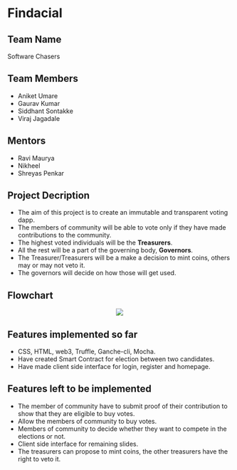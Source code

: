 # Findacial
## Team Name
Software Chasers
## Team Members
- Aniket Umare
- Gaurav Kumar
- Siddhant Sontakke
- Viraj Jagadale
## Mentors
- Ravi Maurya
- Nikheel
- Shreyas Penkar 
## Project Decription
 * The aim of this project is to create an immutable and transparent voting dapp.
 * The members of community will be able to vote only if they have made contributions to the community. 
 * The highest voted individuals will be the **Treasurers**.
 * All the rest will be a part of the governing body, **Governors**.
 * The Treasurer/Treasurers will be a make a decision to mint coins, others may or may not veto it.
 * The governors will decide on how those will get used.
## Flowchart
<p align="center">
<img src="https://github.com/Jviraj/Findacial/blob/main/assets/Flowchart.png"/>
 </p>

## Features implemented so far
- CSS, HTML, web3, Truffle, Ganche-cli, Mocha.
- Have created Smart Contract for election between two candidates.
- Have made client side interface for login, register and homepage.

## Features left to be implemented
- The member of community have to submit proof of their contribution to show that they are eligible to buy votes.
- Allow the members of community to buy votes.
- Members of community to decide whether they want to compete in the elections or not.
- Client side interface for remaining slides.
- The treasurers can propose to mint coins, the other treasurers have the right to veto it.
